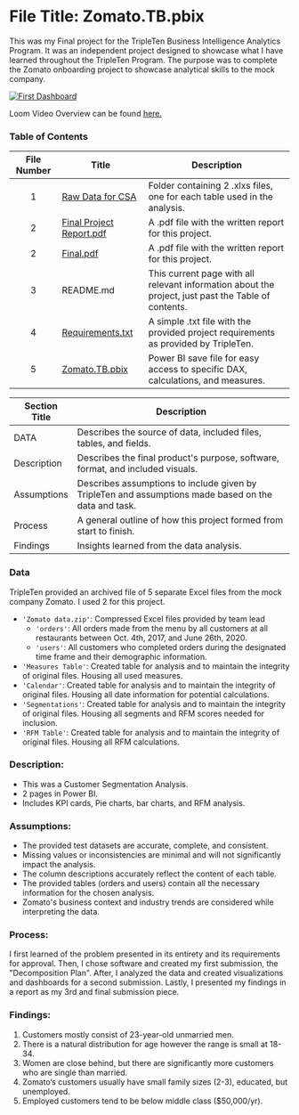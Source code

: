 # File Title: Zomato.TB.pbix

This was my Final project for the TripleTen Business Intelligence Analytics Program. It was an independent project designed to showcase what I have learned throughout the TripleTen Program. The purpose was to complete the Zomato onboarding project to showcase analytical skills to the mock company.

[<img src="https://github.com/Tiffany-Bergett/Data_projects_TripleTen/blob/main/Images/Project7Pic.png" alt="First Dashboard">](https://www.loom.com/share/d29a87fb973846829433f6dcf9a91a5b?sid=add8ee32-42ac-48d2-9af6-049f9e8dac77)

Loom Video Overview can be found <a href='https://www.loom.com/share/d29a87fb973846829433f6dcf9a91a5b?sid=add8ee32-42ac-48d2-9af6-049f9e8dac77' target=_blank><u>here</u>. </a>

### Table of Contents
| File Number | Title | Description |
| :-----------: | ----------- |----------- |
| 1 | [Raw Data for CSA](https://github.com/Tiffany-Bergett/Data_projects_TripleTen/tree/main/Zomato/Raw%20Data%20for%20CSA) | Folder containing 2 .xlxs files, one for each table used in the analysis. |
| 2 | [Final Project Report.pdf](https://github.com/Tiffany-Bergett/Data_projects_TripleTen/blob/main/Zomato/Final%20Project%20Report.pdf) | A .pdf file with the written report for this project. |
| 2 | [Final.pdf](https://github.com/Tiffany-Bergett/Data_projects_TripleTen/blob/main/Zomato/Final.pdf) | A .pdf file with the written report for this project. |
| 3 | README.md | This current page with all relevant information about the project, just past the Table of contents. |
| 4 | [Requirements.txt](https://github.com/Tiffany-Bergett/Data_projects_TripleTen/blob/main/Zomato/Requirements.txt) | A simple .txt file with the provided project requirements as provided by TripleTen. |
| 5 | [Zomato.TB.pbix](https://github.com/Tiffany-Bergett/Data_projects_TripleTen/blob/main/Zomato/Zomato.TB.pbix) | Power BI save file for easy access to specific DAX, calculations, and measures. |

| Section Title | Description |
| ----------- |----------- |
| DATA | Describes the source of data, included files, tables, and fields. |
| Description | Describes the final product's purpose, software, format, and included visuals. |
| Assumptions | Describes assumptions to include given by TripleTen and assumptions made based on the data and task. |
| Process | A general outline of how this project formed from start to finish. |
| Findings | Insights learned from the data analysis. |

### Data
TripleTen provided an archived file of 5 separate Excel files from the mock company Zomato. I used 2 for this project.
- `'Zomato data.zip'`: Compressed Excel files provided by team lead
    - `'orders'`: All orders made from the menu by all customers at all restaurants between Oct. 4th, 2017, and June 26th, 2020.
    - `'users'`: All customers who completed orders during the designated time frame and their demographic information.
- `'Measures Table'`: Created table for analysis and to maintain the integrity of original files. Housing all used measures.
- `'Calendar'`: Created table for analysis and to maintain the integrity of original files. Housing all date information for potential calculations.
- `'Segmentations'`: Created table for analysis and to maintain the integrity of original files. Housing all segments and RFM scores needed for inclusion.
- `'RFM Table'`: Created table for analysis and to maintain the integrity of original files. Housing all RFM calculations.

### Description:
- This was a Customer Segmentation Analysis.
- 2 pages in Power BI.
- Includes KPI cards, Pie charts, bar charts, and RFM analysis.

### Assumptions:
- The provided test datasets are accurate, complete, and consistent.
- Missing values or inconsistencies are minimal and will not significantly impact the analysis.
- The column descriptions accurately reflect the content of each table.
- The provided tables (orders and users) contain all the necessary information for the chosen analysis.
- Zomato's business context and industry trends are considered while interpreting the data.

### Process:
I first learned of the problem presented in its entirety and its requirements for approval.
Then, I chose software and created my first submission, the "Decomposition Plan".
After, I analyzed the data and created visualizations and dashboards for a second submission.
Lastly, I presented my findings in a report as my 3rd and final submission piece.

### Findings:
1. Customers mostly consist of 23-year-old unmarried men.
2. There is a natural distribution for age however the range is small at 18-34.
3. Women are close behind, but there are significantly more customers who are single than married.
4. Zomato’s customers usually have small family sizes (2-3), educated, but unemployed.
5. Employed customers tend to be below middle class ($50,000/yr).

